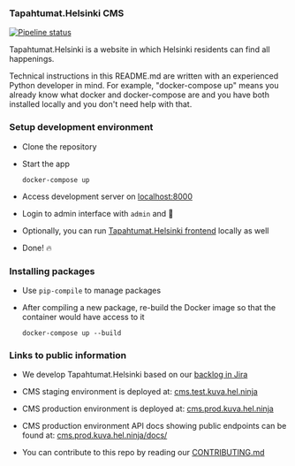 ### Tapahtumat.Helsinki CMS
[![Pipeline status](https://gitlab.com/City-of-Helsinki/KuVa/github-mirrors/events-helsinki-cms/badges/master/pipeline.svg)](https://gitlab.com/City-of-Helsinki/KuVa/github-mirrors/events-helsinki-cms/-/pipelines)

Tapahtumat.Helsinki is a website in which Helsinki residents can find all happenings.

Technical instructions in this README.md are written with an experienced Python developer in mind.
For example, "docker-compose up" means you already know what docker and docker-compose are and you have both installed locally and you don't need help with that.


### Setup development environment
* Clone the repository

* Start the app

    ```
    docker-compose up
    ```

* Access development server on [localhost:8000](http://localhost:8000)

* Login to admin interface with `admin` and 🥥

* Optionally, you can run [Tapahtumat.Helsinki frontend](https://github.com/City-of-Helsinki/events-helsinki-ui) locally as well

* Done! 🔥

### Installing packages

* Use `pip-compile` to manage packages
* After compiling a new package, re-build the Docker image so that the container would have access to it

    ```
    docker-compose up --build
    ```

### Links to public information

* We develop Tapahtumat.Helsinki based on our [backlog in Jira](https://helsinkisolutionoffice.atlassian.net/jira/software/c/projects/TH/issues/?filter=allissues)

* CMS staging environment is deployed at: [cms.test.kuva.hel.ninja](https://cms.test.kuva.hel.ninja)

* CMS production environment is deployed at: [cms.prod.kuva.hel.ninja](https://cms.prod.kuva.hel.ninja)

* CMS production environment API docs showing public endpoints can be found at: [cms.prod.kuva.hel.ninja/docs/](https://cms.prod.kuva.hel.ninja/docs/)

* You can contribute to this repo by reading our [CONTRIBUTING.md](https://github.com/City-of-Helsinki/events-helsinki-cms/blob/master/.github/CONTRIBUTING.md)
